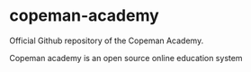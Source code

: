 # copeman-academy
Official Github repository of the Copeman Academy.

Copeman academy is an open source online education system

